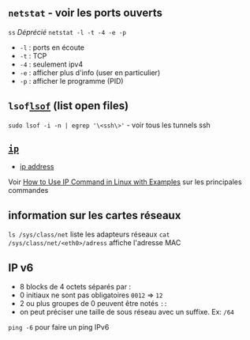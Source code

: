 ## `netstat` - voir les ports ouverts

`ss`
_Déprécié_ `netstat -l -t -4 -e -p`

- `-l` : ports en écoute
- `-t` : TCP
- `-4` : seulement ipv4
- `-e` : afficher plus d'info (user en particulier)
- `-p` : afficher le programme (PID)

## `lsof`[`lsof`](https://linux.die.net/man/8/lsof) (list open files)

`sudo lsof -i -n | egrep '\<ssh\>'` - voir tous les tunnels ssh

## [`ip`](http://manpages.ubuntu.com/manpages/bionic/man8/ip.8.html)

- [ip address ](http://manpages.ubuntu.com/manpages/bionic/man8/ip-address.8.html)

Voir [How to Use IP Command in Linux with Examples](https://linoxide.com/linux-command/use-ip-command-linux/) sur les principales commandes

## information sur les cartes réseaux

`ls /sys/class/net` liste les adapteurs réseaux
`cat /sys/class/net/<eth0>/adress` affiche l'adresse MAC

## IP v6

- 8 blocks de 4 octets séparés par :
- 0 initiaux ne sont pas obligatoires `0012` => `12`
- 2 ou plus groupes de 0 peuvent être notés `::`
- on peut préciser une taille de sous réseau avec un suffixe. Ex: `/64`

`ping -6` pour faire un ping IPv6